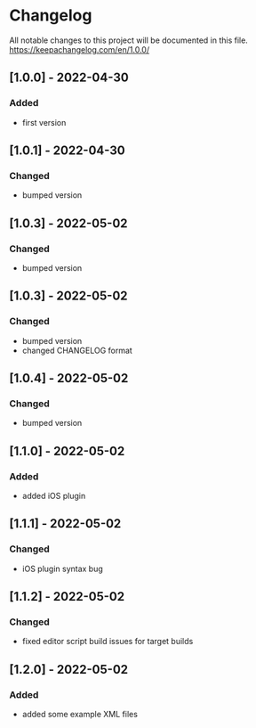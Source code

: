# Changelog
All notable changes to this project will be documented in this file.
https://keepachangelog.com/en/1.0.0/

## [1.0.0] - 2022-04-30
### Added
- first version

## [1.0.1] - 2022-04-30
### Changed
- bumped version

## [1.0.3] - 2022-05-02
### Changed
- bumped version

## [1.0.3] - 2022-05-02
### Changed
- bumped version
- changed CHANGELOG format

## [1.0.4] - 2022-05-02
### Changed
- bumped version

## [1.1.0] - 2022-05-02
### Added
- added iOS plugin

## [1.1.1] - 2022-05-02
### Changed
- iOS plugin syntax bug

## [1.1.2] - 2022-05-02
### Changed
- fixed editor script build issues for target builds

## [1.2.0] - 2022-05-02
### Added
- added some example XML files

